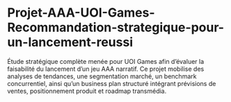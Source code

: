 # Projet-AAA-UOI-Games-Recommandation-strategique-pour-un-lancement-reussi
Étude stratégique complète menée pour UOI Games afin d’évaluer la faisabilité du lancement d’un jeu AAA narratif. Ce projet mobilise des analyses de tendances, une segmentation marché, un benchmark concurrentiel, ainsi qu’un business plan structuré intégrant prévisions de ventes, positionnement produit et roadmap transmédia.
